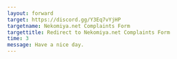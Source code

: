 ```yaml
---
layout: forward
target: https://discord.gg/Y3Eq7vYjHP
targetname: Nekomiya.net Complaints Form
targettitle: Redirect to Nekomiya.net Complaints Form
time: 3 
message: Have a nice day.
---
```

